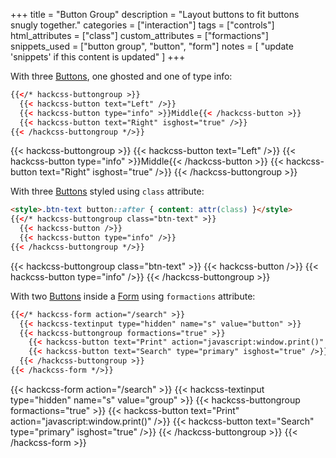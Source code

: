 +++
title = "Button Group"
description = "Layout buttons to fit buttons snugly together."
categories = ["interaction"]
tags = ["controls"]
html_attributes = ["class"]
custom_attributes = ["formactions"]
snippets_used = ["button group", "button", "form"]
notes = [
  "update 'snippets' if this content is updated"
]
+++

With three [Buttons](../button), one ghosted and one of type info:

```html
{{</* hackcss-buttongroup >}}
  {{< hackcss-button text="Left" />}}
  {{< hackcss-button type="info" >}}Middle{{< /hackcss-button >}}
  {{< hackcss-button text="Right" isghost="true" />}}
{{< /hackcss-buttongroup */>}}
```

{{< hackcss-buttongroup >}}
  {{< hackcss-button text="Left" />}}
  {{< hackcss-button type="info" >}}Middle{{< /hackcss-button >}}
  {{< hackcss-button text="Right" isghost="true" />}}
{{< /hackcss-buttongroup >}}

With three [Buttons](../button) styled using `class` attribute:

```html
<style>.btn-text button::after { content: attr(class) }</style>
{{</* hackcss-buttongroup class="btn-text" >}}
  {{< hackcss-button />}}
  {{< hackcss-button type="info" />}}
{{< /hackcss-buttongroup */>}}
```

<style>.btn-text button::after { content: attr(class) }</style>
{{< hackcss-buttongroup class="btn-text" >}}
  {{< hackcss-button />}}
  {{< hackcss-button type="info" />}}
{{< /hackcss-buttongroup >}}

With two [Buttons](../button) inside a [Form](../form) using `formactions` attribute:

```html
{{</* hackcss-form action="/search" >}}
  {{< hackcss-textinput type="hidden" name="s" value="button" >}}
  {{< hackcss-buttongroup formactions="true" >}}
    {{< hackcss-button text="Print" action="javascript:window.print()" />}}
    {{< hackcss-button text="Search" type="primary" isghost="true" />}}
  {{< /hackcss-buttongroup >}}
{{< /hackcss-form */>}}
```

{{< hackcss-form action="/search" >}}
  {{< hackcss-textinput type="hidden" name="s" value="group" >}}
  {{< hackcss-buttongroup formactions="true" >}}
    {{< hackcss-button text="Print" action="javascript:window.print()" />}}
    {{< hackcss-button text="Search" type="primary" isghost="true" />}}
  {{< /hackcss-buttongroup >}}
{{< /hackcss-form >}}
